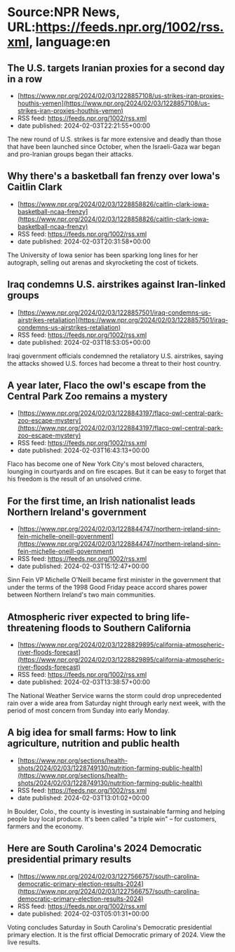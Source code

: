 # Source:NPR News, URL:https://feeds.npr.org/1002/rss.xml, language:en

## The U.S. targets Iranian proxies for a second day in a row
 - [https://www.npr.org/2024/02/03/1228857108/us-strikes-iran-proxies-houthis-yemen](https://www.npr.org/2024/02/03/1228857108/us-strikes-iran-proxies-houthis-yemen)
 - RSS feed: https://feeds.npr.org/1002/rss.xml
 - date published: 2024-02-03T22:21:55+00:00

The new round of U.S. strikes is far more extensive and deadly than those that have been launched since October, when the Israeli-Gaza war began and pro-Iranian groups began their attacks.

## Why there's a basketball fan frenzy over Iowa's Caitlin Clark
 - [https://www.npr.org/2024/02/03/1228858826/caitlin-clark-iowa-basketball-ncaa-frenzy](https://www.npr.org/2024/02/03/1228858826/caitlin-clark-iowa-basketball-ncaa-frenzy)
 - RSS feed: https://feeds.npr.org/1002/rss.xml
 - date published: 2024-02-03T20:31:58+00:00

The University of Iowa senior has been sparking long lines for her autograph, selling out arenas and skyrocketing the cost of tickets.

## Iraq condemns U.S. airstrikes against Iran-linked groups
 - [https://www.npr.org/2024/02/03/1228857501/iraq-condemns-us-airstrikes-retaliation](https://www.npr.org/2024/02/03/1228857501/iraq-condemns-us-airstrikes-retaliation)
 - RSS feed: https://feeds.npr.org/1002/rss.xml
 - date published: 2024-02-03T18:53:05+00:00

Iraqi government officials condemned the retaliatory U.S. airstrikes, saying the attacks showed U.S. forces had become a threat to their host country.

## A year later, Flaco the owl's escape from the Central Park Zoo remains a mystery
 - [https://www.npr.org/2024/02/03/1228843197/flaco-owl-central-park-zoo-escape-mystery](https://www.npr.org/2024/02/03/1228843197/flaco-owl-central-park-zoo-escape-mystery)
 - RSS feed: https://feeds.npr.org/1002/rss.xml
 - date published: 2024-02-03T16:43:13+00:00

Flaco has become one of New York City's most beloved characters, lounging in courtyards and on fire escapes. But it can be easy to forget that his freedom is the result of an unsolved crime.

## For the first time, an Irish nationalist leads Northern Ireland's government
 - [https://www.npr.org/2024/02/03/1228844747/northern-ireland-sinn-fein-michelle-oneill-government](https://www.npr.org/2024/02/03/1228844747/northern-ireland-sinn-fein-michelle-oneill-government)
 - RSS feed: https://feeds.npr.org/1002/rss.xml
 - date published: 2024-02-03T15:12:47+00:00

Sinn Fein VP Michelle O'Neill became first minister in the government that under the terms of the 1998 Good Friday peace accord shares power between Northern Ireland's two main communities.

## Atmospheric river expected to bring life-threatening floods to Southern California
 - [https://www.npr.org/2024/02/03/1228829895/california-atmospheric-river-floods-forecast](https://www.npr.org/2024/02/03/1228829895/california-atmospheric-river-floods-forecast)
 - RSS feed: https://feeds.npr.org/1002/rss.xml
 - date published: 2024-02-03T13:38:57+00:00

The National Weather Service warns the storm could drop unprecedented rain over a wide area from Saturday night through early next week, with the period of most concern from Sunday into early Monday.

## A big idea for small farms: How to link agriculture, nutrition and public health
 - [https://www.npr.org/sections/health-shots/2024/02/03/1228749130/nutrition-farming-public-health](https://www.npr.org/sections/health-shots/2024/02/03/1228749130/nutrition-farming-public-health)
 - RSS feed: https://feeds.npr.org/1002/rss.xml
 - date published: 2024-02-03T13:01:02+00:00

In Boulder, Colo., the county is investing in sustainable farming and helping people buy local produce. It's been called "a triple win" – for customers, farmers and the economy.

## Here are South Carolina's 2024 Democratic presidential primary results
 - [https://www.npr.org/2024/02/03/1227566757/south-carolina-democratic-primary-election-results-2024](https://www.npr.org/2024/02/03/1227566757/south-carolina-democratic-primary-election-results-2024)
 - RSS feed: https://feeds.npr.org/1002/rss.xml
 - date published: 2024-02-03T05:01:31+00:00

Voting concludes Saturday in South Carolina's Democratic presidential primary election. It is the first official Democratic primary of 2024. View the live results.

